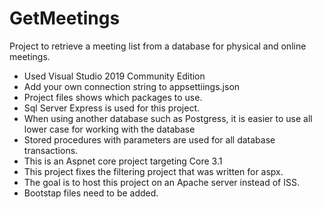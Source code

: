 # GetMeetings
Project to retrieve a meeting list from a database for physical and online meetings.

* Used Visual Studio 2019 Community Edition
* Add your own connection string to appsettiings.json
* Project files shows which packages to use.
* Sql Server Express is used for this project.
* When using another database such as Postgress, it is easier to use all lower case for working with the database
* Stored procedures with parameters are used for all database transactions.
* This is an Aspnet core project targeting Core 3.1
* This project fixes the filtering project that was written for aspx.
* The goal is to host this project on an Apache server instead of ISS.
* Bootstap files need to be added. 
